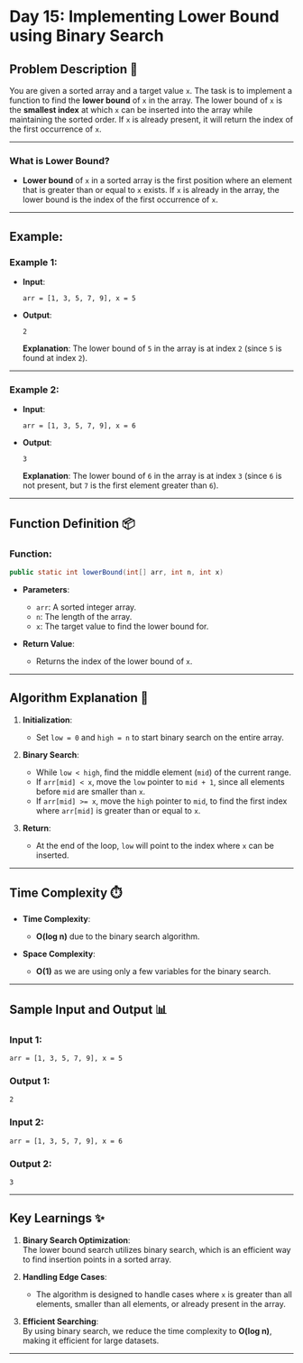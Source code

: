 # Day 15: Implementing Lower Bound using Binary Search

## Problem Description 📝

You are given a sorted array and a target value `x`. The task is to implement a function to find the **lower bound** of `x` in the array. The lower bound of `x` is the **smallest index** at which `x` can be inserted into the array while maintaining the sorted order. If `x` is already present, it will return the index of the first occurrence of `x`.

---

### What is Lower Bound?

- **Lower bound** of `x` in a sorted array is the first position where an element that is greater than or equal to `x` exists. If `x` is already in the array, the lower bound is the index of the first occurrence of `x`.

---

## Example:

### **Example 1**:

- **Input**:  
  ```  
  arr = [1, 3, 5, 7, 9], x = 5
  ```

- **Output**:  
  ```  
  2
  ```

  **Explanation**: The lower bound of `5` in the array is at index `2` (since `5` is found at index `2`).

---

### **Example 2**:

- **Input**:  
  ```  
  arr = [1, 3, 5, 7, 9], x = 6
  ```

- **Output**:  
  ```  
  3
  ```

  **Explanation**: The lower bound of `6` in the array is at index `3` (since `6` is not present, but `7` is the first element greater than `6`).

---

## Function Definition 📦

### **Function**:  
```java
public static int lowerBound(int[] arr, int n, int x)
```

- **Parameters**:
  - `arr`: A sorted integer array.
  - `n`: The length of the array.
  - `x`: The target value to find the lower bound for.

- **Return Value**:
  - Returns the index of the lower bound of `x`.

---

## Algorithm Explanation 🚀

1. **Initialization**:
   - Set `low = 0` and `high = n` to start binary search on the entire array.

2. **Binary Search**:
   - While `low < high`, find the middle element (`mid`) of the current range.
   - If `arr[mid] < x`, move the `low` pointer to `mid + 1`, since all elements before `mid` are smaller than `x`.
   - If `arr[mid] >= x`, move the `high` pointer to `mid`, to find the first index where `arr[mid]` is greater than or equal to `x`.

3. **Return**:
   - At the end of the loop, `low` will point to the index where `x` can be inserted.

---

## Time Complexity ⏱️

- **Time Complexity**:  
  - **O(log n)** due to the binary search algorithm.

- **Space Complexity**:  
  - **O(1)** as we are using only a few variables for the binary search.

---

## Sample Input and Output 📊

### **Input 1**:  
```  
arr = [1, 3, 5, 7, 9], x = 5
```

### **Output 1**:  
```  
2
```

### **Input 2**:  
```  
arr = [1, 3, 5, 7, 9], x = 6
```

### **Output 2**:  
```  
3
```

---

## Key Learnings ✨

1. **Binary Search Optimization**:  
   The lower bound search utilizes binary search, which is an efficient way to find insertion points in a sorted array.

2. **Handling Edge Cases**:  
   - The algorithm is designed to handle cases where `x` is greater than all elements, smaller than all elements, or already present in the array.
   
3. **Efficient Searching**:  
   By using binary search, we reduce the time complexity to **O(log n)**, making it efficient for large datasets.

---

